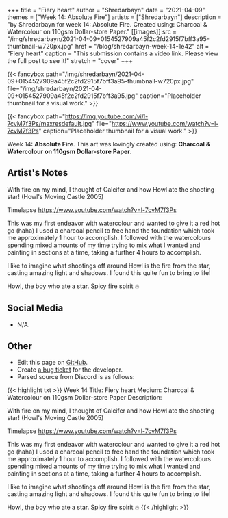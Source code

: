 +++
title =       "Fiery heart"
author =      "Shredarbayn"
date =        "2021-04-09"
themes =      ["Week 14: Absolute Fire"]
artists =     ["Shredarbayn"]
description = "by Shredarbayn for week 14: Absolute Fire. Created using: Charcoal & Watercolour on 110gsm Dollar-store Paper."
[[images]]
      src = "/img/shredarbayn/2021-04-09+0154527909a45f2c2fd2915f7bff3a95-thumbnail-w720px.jpg"
      href = "/blog/shredarbayn-week-14-1e42"
      alt = "Fiery heart"
      caption = "This submission contains a video link. Please view the full post to see it!"
      stretch = "cover"
+++


{{< fancybox path="/img/shredarbayn/2021-04-09+0154527909a45f2c2fd2915f7bff3a95-thumbnail-w720px.jpg" file="/img/shredarbayn/2021-04-09+0154527909a45f2c2fd2915f7bff3a95.jpg" caption="Placeholder thumbnail for a visual work." >}}

{{< fancybox path="https://img.youtube.com/vi/l-7cvM7f3Ps/maxresdefault.jpg" file="https://www.youtube.com/watch?v=l-7cvM7f3Ps" caption="Placeholder thumbnail for a visual work." >}}


Week 14: **Absolute Fire**. This art was lovingly created using: **Charcoal & Watercolour on 110gsm Dollar-store Paper**.

## Artist's Notes

With fire on my mind, I thought of Calcifer and how Howl ate the shooting star! (Howl's Moving Castle 2005)

Timelapse
https://www.youtube.com/watch?v=l-7cvM7f3Ps

This was my first endeavor with watercolour and wanted to give it a red hot go (haha) I used a charcoal pencil to free hand the foundation which took me approximately 1 hour to accomplish. I followed with the watercolours spending mixed amounts of my time trying to mix what I wanted and painting in sections at a time, taking a further 4 hours to accomplish.

I like to imagine what shootings off around Howl is the fire from the star, casting amazing light and shadows. I found this quite fun to bring to life! 

Howl, the boy who ate a star. Spicy fire spirit 🔥

## Social Media

- N/A.

## Other

- Edit this page on [GitHub](https://github.com/teaminkling/web-refresh/edit/main/content/blog/shredarbayn-week-14-1e42.md).
- Create [a bug ticket](https://github.com/teaminkling/web-refresh/issues/new?assignees=&labels=bug&template=problem-report.md&title=) for the developer.
- Parsed source from Discord is as follows:

{{< highlight txt >}}
Week 14
Title: Fiery heart
Medium: Charcoal & Watercolour on 110gsm Dollar-store Paper
Description: 

With fire on my mind, I thought of Calcifer and how Howl ate the shooting star! (Howl's Moving Castle 2005)

Timelapse
https://www.youtube.com/watch?v=l-7cvM7f3Ps

This was my first endeavor with watercolour and wanted to give it a red hot go (haha) I used a charcoal pencil to free hand the foundation which took me approximately 1 hour to accomplish. I followed with the watercolours spending mixed amounts of my time trying to mix what I wanted and painting in sections at a time, taking a further 4 hours to accomplish.

I like to imagine what shootings off around Howl is the fire from the star, casting amazing light and shadows. I found this quite fun to bring to life! 

Howl, the boy who ate a star. Spicy fire spirit 🔥
{{< /highlight >}}